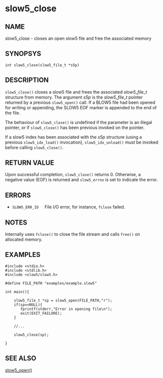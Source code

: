 # slow5_close

## NAME
slow5_close - closes an open slow5 file and free the associated memory

## SYNOPSYS
`int slow5_close(slow5_file_t *s5p)`

## DESCRIPTION
`slow5_close()` closes a slow5 file and frees the associated *slow5_file_t* structure from memory.
The argument *s5p* is the *slow5_file_t* pointer returned by a previous `slow5_open()` call. If a BLOW5 file had been opened for writing or appending, the SLOW5 EOF marker is appended to the end of the file.

The behaviour of `slow5_close()` is undefined if the parameter is an illegal pointer, or if `slow5_close()` has been previous invoked on the pointer.

If a slow5 index has been associated with the *s5p* structure (using a previous `slow5_idx_load()` invocation), `slow5_idx_unload()` must be invoked before calling `slow5_close()`.



## RETURN VALUE

Upon successful completion, `slow5_close()` returns 0. Otherwise, a negative value (EOF) is returned and `slow5_errno` is set to indicate the error.

## ERRORS

* `SLOW5_ERR_IO`
  &nbsp;&nbsp;&nbsp;&nbsp;File I/O error, for instance, `fclose` failed.

## NOTES

Internally uses `fclose()` to close the file stream and calls `free()` on allocated memory.

## EXAMPLES
```
#include <stdio.h>
#include <stdlib.h>
#include <slow5/slow5.h>

#define FILE_PATH "examples/example.slow5"

int main(){

    slow5_file_t *sp = slow5_open(FILE_PATH,"r");
    if(sp==NULL){
       fprintf(stderr,"Error in opening file\n");
       exit(EXIT_FAILURE);
    }

    //...

    slow5_close(sp);

}
```

## SEE ALSO

[slow5_open()](slow5_open.md)
